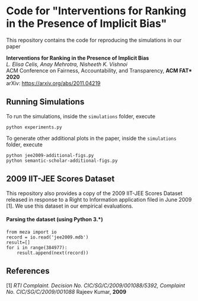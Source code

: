 # Code for "Interventions for Ranking in the Presence of Implicit Bias"

This repository contains the code for reproducing the simulations in our paper

**Interventions for Ranking in the Presence of Implicit Bias**<br>
*L. Elisa Celis, Anay Mehrotra, Nisheeth K. Vishnoi*<br>
ACM Conference on Fairness, Accountability, and Transparency, **ACM FAT\* 2020**<br>
arXiv: https://arxiv.org/abs/2011.04219


## Running Simulations
To run the simulations, inside the `simulations` folder, execute
```
python experiments.py
```
To generate other additional plots in the paper, inside the `simulations` folder, execute
```
python jee2009-additional-figs.py
python semantic-scholar-additional-figs.py
```

## 2009 IIT-JEE Scores Dataset 
This repository also provides a copy of the 2009 IIT-JEE Scores Dataset released in response to a Right to Information application filed in June 2009 [1]. We use this dataset in our empirical evaluations.


#### Parsing the dataset (using Python 3.*)
```
from meza import io
record = io.read('jee2009.mdb')
result=[]
for i in range(384977): 
    result.append(next(record))
```

## References
[1] *RTI Complaint. Decision No. CIC/SG/C/2009/001088/5392, Complaint No. CIC/SG/C/2009/001088*
Rajeev Kumar, **2009**
